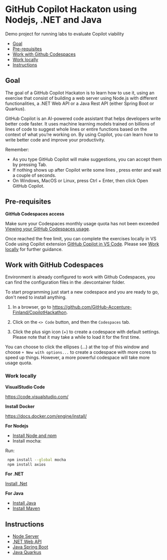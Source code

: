 # GitHub Copilot Hackaton using Nodejs, .NET and Java 

Demo project for running labs to evaluate Copilot viability

- [Goal](#goal)
- [Pre-requisites](#pre-requisites)
- [Work with Github Codespaces](#work-with-github-codespaces)
- [Work locally](#work-locally)
- [Instructions](#instructions)

## Goal

The goal of a GitHub Copilot Hackaton is to learn how to use it, using an exercise that consist of building a web server using Node.js with different functionalities, a .NET Web API or a Java Rest API (either Spring Boot or Quarkus).

GitHub Copilot is an AI-powered code assistant that helps developers write better code faster. It uses machine learning models trained on billions of lines of code to suggest whole lines or entire functions based on the context of what you’re working on. By using Copilot, you can learn how to write better code and improve your productivity.

Remember:

- As you type GitHub Copilot will make suggestions, you can accept them by pressing Tab.
- If nothing shows up after Copilot write some lines , press enter and wait a couple of seconds.
- On Windows, MacOS or Linux, press Ctrl + Enter, then click Open GitHub Copilot.

## Pre-requisites

**GitHub Codespaces access**

Make sure your Codespaces monthly usage quota has not been exceeded [Viewing your GitHub Codespaces usage]( https://docs.github.com/en/billing/managing-billing-for-github-codespaces/viewing-your-github-codespaces-usage). 

Once reached the free limit, you can complete the exercises locally in VS Code using Copilot extension [GitHub Copilot in VS Code](https://code.visualstudio.com/docs/editor/github-copilot).
Please see [Work locally](#work-locally) for further guidance.

## Work with GitHub Codespaces

Environment is already configured to work with Github Codespaces, you can find the configuration files in the .devcontainer folder.

To start programming just start a new codespace and you are ready to go, don't need to install anything.

1. In a browser, go to https://github.com/GitHub-Accenture-Finland/CopilotHackathon.

2. Click on the `<> Code` button, and then the `Codespaces` tab.

3. Click the plus sign icon (+) to create a codespace with default settings. Please note that it may take a while to load it for the first time.

You can choose to click the ellipses (...) at the top of this window and choose `+ New with options...` to create a codespace with more cores to speed up things.
However, a more powerful codespace will take more usage quota.

### Work locally

**VisualStudio Code**

https://code.visualstudio.com/

**Install Docker**

https://docs.docker.com/engine/install/

**For Nodejs**

- [Install Node and npm](https://docs.npmjs.com/downloading-and-installing-node-js-and-npm)
- Install mocha: 

Run:

``` bash
 npm install --global mocha
 npm install axios
```

**For .NET**

[Install .Net](https://dotnet.microsoft.com/download)

**For Java**

- [Install Java](https://learn.microsoft.com/en-us/java/openjdk/install)
- [Install Maven](https://maven.apache.org/install.html)


## Instructions

- [Node Server](./exercisefiles/node/README.md)
- [.NET Web API](./exercisefiles/dotnet/README.md)
- [Java Spring Boot](./exercisefiles/springboot/README.md)
- [Java Quarkus](./exercisefiles/quarkus/README.md)
